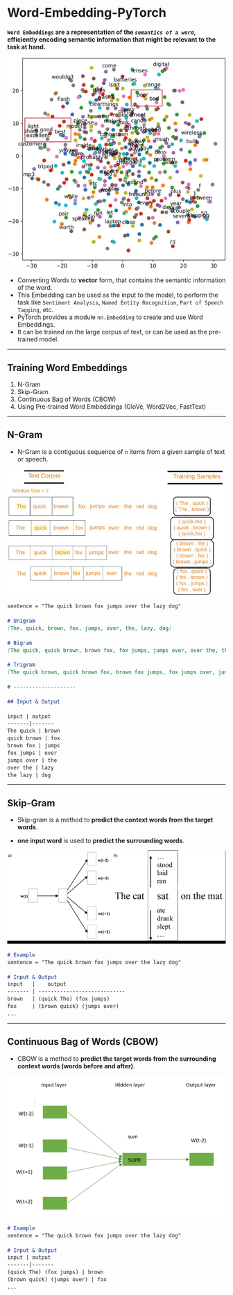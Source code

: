 # Word-Embedding-PyTorch

**`Word Embeddings` are a representation of the *`semantics of a word`*, efficiently encoding semantic information that might be relevant to the task at hand.**

![Word Embedding](./assets/Visualization-of-the-word-embedding-space.png)

- Converting Words to **vector** form, that contains the semantic information of the word.
- This Embedding can be used as the input to the model, to perform the task like `Sentiment Analysis`, `Named Entity Recognition`, `Part of Speech Tagging`, etc.
- PyTorch provides a module `nn.Embedding` to create and use Word Embeddings.
- It can be trained on the large corpus of text, or can be used as the pre-trained model.

---

## Training Word Embeddings

1. N-Gram
2. Skip-Gram
3. Continuous Bag of Words (CBOW)
4. Using Pre-trained Word Embeddings (GloVe, Word2Vec, FastText)

---

## N-Gram

- N-Gram is a contiguous sequence of `n` items from a given sample of text or speech.

![N-Gram](./assets/n-gram.jpg)
```markdown
sentence = "The quick brown fox jumps over the lazy dog"

# Unigram
[The, quick, brown, fox, jumps, over, the, lazy, dog]

# Bigram
[The quick, quick brown, brown fox, fox jumps, jumps over, over the, the lazy, lazy dog]

# Trigram
[The quick brown, quick brown fox, brown fox jumps, fox jumps over, jumps over the, over the lazy, the lazy dog]

# --------------------

## Input & Output

input | output
-------|-------
The quick | brown
quick brown | fox
brown fox | jumps
fox jumps | over
jumps over | the
over the | lazy
the lazy | dog
```

---

## Skip-Gram

- Skip-gram is a method to **predict the context words from the target words**.

- **one input word** is used to **predict the surrounding words**.

![Skip-Gram](./assets/skip-gram.png)

```markdown
# Example
sentence = "The quick brown fox jumps over the lazy dog"

# Input & Output
input   |    output
------- | ----------------------------
brown   | (quick The) (fox jumps)
fox     | (brown quick) (jumps over)
...
```

---

## Continuous Bag of Words (CBOW)

- CBOW is a method to **predict the target words from the surrounding context words (words before and after)**.

![CBOW](./assets/continuous-bag-of-words.png)

```markdown
# Example
sentence = "The quick brown fox jumps over the lazy dog"

# Input & Output
input | output
-------|-------
(quick The) (fox jumps) | brown
(brown quick) (jumps over) | fox
...
```
